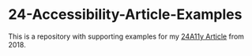 # 24-Accessibility-Article-Examples

This is a repository with supporting examples for my [24A11y Article](https://www.24a11y.com/2018/ios-accessibility-properties/) from 2018.
